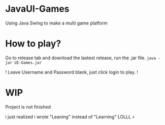 # JavaUI-Games
Using Java Swing to make a multi game platform

# How to play?
Go to release tab and download the lastest release, 
run the .jar file. 
`java -jar UI-Games.jar`

! Leave Username and Password blank, just click login to play. !

# WIP
 Project is not finished


i just realized i wrote "Leaning" instead of "Learning" LOLLL 💀

